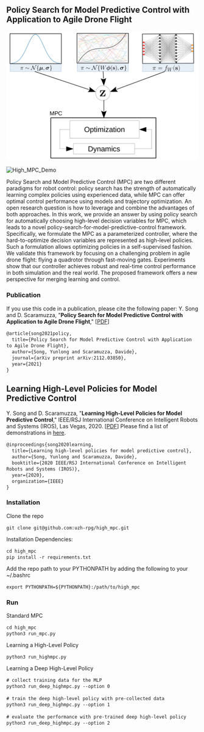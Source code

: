 ## Policy Search for Model Predictive Control with Application to Agile Drone Flight

[![Method](docs/figures/method.png)](https://youtu.be/Qei7oGiEIxY)

![High_MPC_Demo](docs/gifs/prompc.gif)

<!-- <img src="https://youtu.be/2uQcRnp7yI0" alt="drawing" style="width:300px;"/> -->

Policy Search and Model Predictive Control (MPC) are two different paradigms for robot control: policy search has the strength of automatically learning complex policies using experienced data, while MPC can offer optimal control performance using models and trajectory optimization. An open research question is how to leverage and combine the advantages of both approaches. In this work, we provide an answer by using policy search for automatically choosing high-level decision variables for MPC, which leads to a novel policy-search-for-model-predictive-control framework. Specifically, we formulate the MPC as a parameterized controller, where the hard-to-optimize decision variables are represented as high-level policies. Such a formulation allows optimizing policies in a self-supervised fashion. We validate this framework by focusing on a challenging problem in agile drone flight: flying a quadrotor through fast-moving gates. Experiments show that our controller achieves robust and real-time control performance in both simulation and the real world. The proposed framework offers a new perspective for merging learning and control.

### Publication

If you use this code in a publication, please cite the following paper:
Y. Song and D. Scaramuzza,
"**Policy Search for Model Predictive Control with Application to Agile Drone Flight**," [[PDF](http://rpg.ifi.uzh.ch/docs/TRO20_Yunlong.pdf)]

```
@article{song2021policy,
  title={Policy Search for Model Predictive Control with Application to Agile Drone Flight},
  author={Song, Yunlong and Scaramuzza, Davide},
  journal={arXiv preprint arXiv:2112.03850},
  year={2021}
}
```

## Learning High-Level Policies for Model Predictive Control

Y. Song and D. Scaramuzza,
"**Learning High-Level Policies for Model Predictive Control**,"
IEEE/RSJ International Conference on Intelligent Robots and Systems (IROS), Las Vegas, 2020. [[PDF](http://rpg.ifi.uzh.ch/docs/IROS20_Yunlong.pdf)]
Please find a list of demonstrations in [here](docs/gifs/README.md).

```
@inproceedings{song2020learning,
  title={Learning high-level policies for model predictive control},
  author={Song, Yunlong and Scaramuzza, Davide},
  booktitle={2020 IEEE/RSJ International Conference on Intelligent Robots and Systems (IROS)},
  year={2020},
  organization={IEEE}
}
```

### Installation

Clone the repo

```
git clone git@github.com:uzh-rpg/high_mpc.git
```

Installation Dependencies:

```
cd high_mpc
pip install -r requirements.txt
```

Add the repo path to your PYTHONPATH by adding the following to your ~/.bashrc

```
export PYTHONPATH=${PYTHONPATH}:/path/to/high_mpc
```

### Run

Standard MPC

```
cd high_mpc
python3 run_mpc.py
```

Learning a High-Level Policy

```
python3 run_highmpc.py
```

Learning a Deep High-Level Policy

```
# collect training data for the MLP
python3 run_deep_highmpc.py --option 0

# train the deep high-level policy with pre-collected data
python3 run_deep_highmpc.py --option 1

# evaluate the performance with pre-trained deep high-level policy
python3 run_deep_highmpc.py --option 2
```
